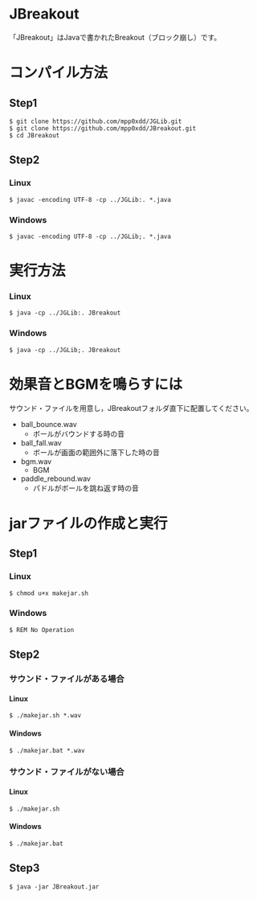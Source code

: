 # JBreakout
「JBreakout」はJavaで書かれたBreakout（ブロック崩し）です。

# コンパイル方法
## Step1
```
$ git clone https://github.com/mpp0xdd/JGLib.git
$ git clone https://github.com/mpp0xdd/JBreakout.git
$ cd JBreakout
```
## Step2
### Linux
```
$ javac -encoding UTF-8 -cp ../JGLib:. *.java
```
### Windows
```
$ javac -encoding UTF-8 -cp ../JGLib;. *.java
```

# 実行方法
### Linux
```
$ java -cp ../JGLib:. JBreakout
```
### Windows
```
$ java -cp ../JGLib;. JBreakout
```

# 効果音とBGMを鳴らすには
サウンド・ファイルを用意し，JBreakoutフォルダ直下に配置してください。
- ball_bounce.wav
  - ボールがバウンドする時の音
- ball_fall.wav
  - ボールが画面の範囲外に落下した時の音
- bgm.wav
  - BGM
- paddle_rebound.wav
  - パドルがボールを跳ね返す時の音

# jarファイルの作成と実行
## Step1
### Linux
```
$ chmod u+x makejar.sh
```
### Windows
```
$ REM No Operation
```
## Step2
### サウンド・ファイルがある場合
#### Linux
```
$ ./makejar.sh *.wav
```
#### Windows
```
$ ./makejar.bat *.wav
```
### サウンド・ファイルがない場合
#### Linux
```
$ ./makejar.sh
```
#### Windows
```
$ ./makejar.bat
```
## Step3
```
$ java -jar JBreakout.jar
```
